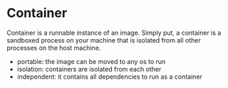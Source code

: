 # Container

Container is a runnable instance of an image.
Simply put, a container is a sandboxed process
on your machine that is isolated from all other processes
on the host machine.

* portable: the image can be moved to any os to run
* isolation: containers are isolated from each other
* independent: it contains all dependencies to run as a container

